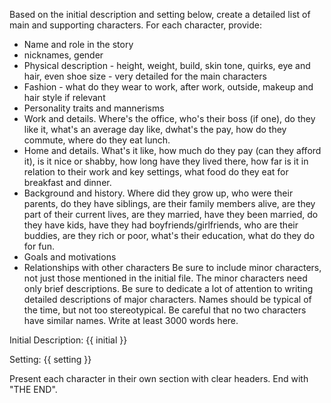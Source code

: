 Based on the initial description and setting below, create a detailed list of main and supporting characters. For each character, provide:
- Name and role in the story
- nicknames, gender
- Physical description - height, weight, build, skin tone, quirks, eye and hair, even shoe size - very detailed for the main characters
- Fashion  - what do they wear to work, after work, outside, makeup and hair style if relevant
- Personality traits and mannerisms
- Work and details. Where's the office, who's their boss (if one), do they like it, what's an average day like, dwhat's the pay, how do they commute, where do they eat lunch.
- Home and details. What's it like, how much do they pay (can they afford it), is it nice or shabby, how long have they lived there, how far is it in relation to their work and key settings, what food do they eat for breakfast and dinner.
- Background and history. Where did they grow up, who were their parents, do they have siblings, are their family members alive, are they part of their current lives, are they married, have they been married, do they have kids, have they had boyfriends/girlfriends, who are their buddies, are they rich or poor, what's their education, what do they do for fun.
- Goals and motivations
- Relationships with other characters
Be sure to include minor characters, not just those mentioned in the initial file. The minor 
characters need only brief descriptions.
Be sure to dedicate a lot of attention to writing detailed descriptions of major characters.
Names should be typical of the time, but not too stereotypical. Be careful that no two characters have similar names. 
Write at least 3000 words here. 

Initial Description:
{{ initial }}

Setting:
{{ setting }}

Present each character in their own section with clear headers. End with "THE END".